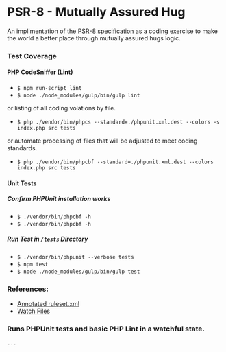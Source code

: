 PSR-8 - Mutually Assured Hug
=============

An implimentation of the [PSR-8 specification](https://github.com/php-fig/fig-standards/blob/master/proposed/psr-8-hug/psr-8-hug.md)
as a coding exercise to make the world a better place through mutually assured hugs logic.

### Test Coverage
#### PHP CodeSniffer (Lint)
- `$ npm run-script lint`
- `$ node ./node_modules/gulp/bin/gulp lint`

or listing of all coding volations by file.

- `$ php ./vendor/bin/phpcs --standard=./phpunit.xml.dest --colors -s index.php src tests`

or automate processing of files that will be adjusted to meet coding standards.

- `$ php ./vendor/bin/phpcbf --standard=./phpunit.xml.dest --colors index.php src tests`

#### Unit Tests
##### Confirm PHPUnit installation works
- `$ ./vendor/bin/phpcbf -h`
- `$ ./vendor/bin/phpcbf -h`

##### Run Test in `/tests` Directory
- `$ ./vendor/bin/phpunit --verbose tests`
- `$ npm test`
- `$ node ./node_modules/gulp/bin/gulp test`

### References:
- [Annotated ruleset.xml](https://github.com/squizlabs/PHP_CodeSniffer/wiki/Advanced-Usage)
- [Watch Files](https://pear.php.net/manual/en/package.php.php-codesniffer.annotated-ruleset.php)


### Runs PHPUnit tests and basic PHP Lint in a watchful state.

``
...
``
